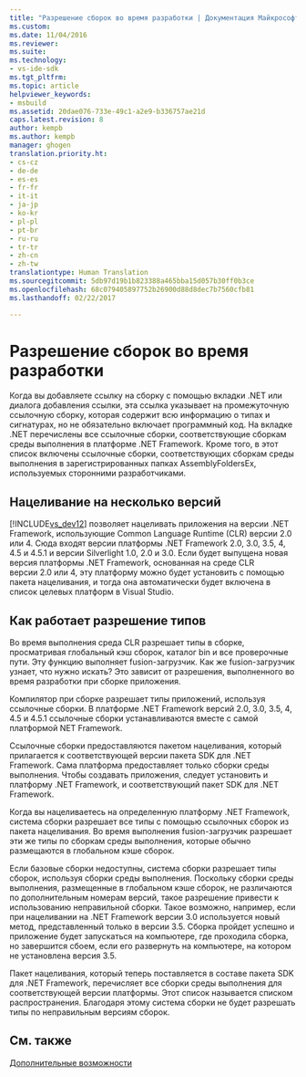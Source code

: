 ```yaml
---
title: "Разрешение сборок во время разработки | Документация Майкрософт"
ms.custom: 
ms.date: 11/04/2016
ms.reviewer: 
ms.suite: 
ms.technology:
- vs-ide-sdk
ms.tgt_pltfrm: 
ms.topic: article
helpviewer_keywords:
- msbuild
ms.assetid: 20dae076-733e-49c1-a2e9-b336757ae21d
caps.latest.revision: 8
author: kempb
ms.author: kempb
manager: ghogen
translation.priority.ht:
- cs-cz
- de-de
- es-es
- fr-fr
- it-it
- ja-jp
- ko-kr
- pl-pl
- pt-br
- ru-ru
- tr-tr
- zh-cn
- zh-tw
translationtype: Human Translation
ms.sourcegitcommit: 5db97d19b1b823388a465bba15d057b30ff0b3ce
ms.openlocfilehash: 68c079405897752b26900d88d8dec7b7560cfb81
ms.lasthandoff: 02/22/2017

---
```

# <a name="resolving-assemblies-at-design-time"></a>Разрешение сборок во время разработки
Когда вы добавляете ссылку на сборку с помощью вкладки .NET или диалога добавления ссылки, эта ссылка указывает на промежуточную ссылочную сборку, которая содержит всю информацию о типах и сигнатурах, но не обязательно включает программный код. На вкладке .NET перечислены все ссылочные сборки, соответствующие сборкам среды выполнения в платформе .NET Framework. Кроме того, в этот список включены ссылочные сборки, соответствующих сборкам среды выполнения в зарегистрированных папках AssemblyFoldersEx, используемых сторонними разработчиками.  
  
## <a name="multi-targeting"></a>Нацеливание на несколько версий  
 [!INCLUDE[vs_dev12](../extensibility/includes/vs_dev12_md.md)] позволяет нацеливать приложения на версии .NET Framework, использующие Common Language Runtime (CLR) версии 2.0 или 4. Сюда входят версии платформы .NET Framework 2.0, 3.0, 3.5, 4, 4.5 и 4.5.1 и версии Silverlight 1.0, 2.0 и 3.0. Если будет выпущена новая версия платформы .NET Framework, основанная на среде CLR версии 2.0 или 4, эту платформу можно будет установить с помощью пакета нацеливания, и тогда она автоматически будет включена в список целевых платформ в Visual Studio.  
  
## <a name="how-type-resolution-works"></a>Как работает разрешение типов  
 Во время выполнения среда CLR разрешает типы в сборке, просматривая глобальный кэш сборок, каталог bin и все проверочные пути. Эту функцию выполняет fusion-загрузчик. Как же fusion-загрузчик узнает, что нужно искать? Это зависит от разрешения, выполненного во время разработки при сборке приложения.  
  
 Компилятор при сборке разрешает типы приложений, используя ссылочные сборки. В платформе .NET Framework версий 2.0, 3.0, 3.5, 4, 4.5 и 4.5.1 ссылочные сборки устанавливаются вместе с самой платформой NET Framework.  
  
 Ссылочные сборки предоставляются пакетом нацеливания, который прилагается к соответствующей версии пакета SDK для .NET Framework. Сама платформа предоставляет только сборки среды выполнения. Чтобы создавать приложения, следует установить и платформу .NET Framework, и соответствующий пакет SDK для .NET Framework.  
  
 Когда вы нацеливаетесь на определенную платформу .NET Framework, система сборки разрешает все типы с помощью ссылочных сборок из пакета нацеливания. Во время выполнения fusion-загрузчик разрешает эти же типы по сборкам среды выполнения, которые обычно размещаются в глобальном кэше сборок.  
  
 Если базовые сборки недоступны, система сборки разрешает типы сборок, используя сборки среды выполнения. Поскольку сборки среды выполнения, размещенные в глобальном кэше сборок, не различаются по дополнительным номерам версий, такое разрешение привести к использованию неправильной сборки. Такое возможно, например, если при нацеливании на .NET Framework версии 3.0 используется новый метод, представленный только в версии 3.5. Сборка пройдет успешно и приложение будет запускаться на компьютере, где проходила сборка, но завершится сбоем, если его развернуть на компьютере, на котором не установлена версия 3.5.  
  
 Пакет нацеливания, который теперь поставляется в составе пакета SDK для .NET Framework, перечисляет все сборки среды выполнения для соответствующей версии платформы. Этот список называется списком распространения. Благодаря этому система сборки не будет разрешать типы по неправильным версиям сборок.  
  
## <a name="see-also"></a>См. также  
 [Дополнительные возможности](../msbuild/msbuild-advanced-concepts.md)
